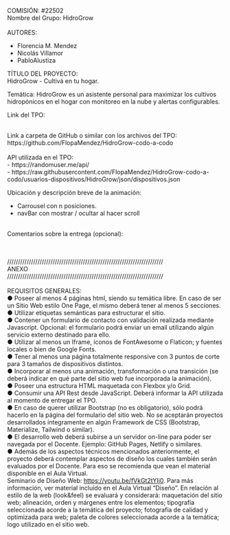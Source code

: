 COMISIÓN: #22502</br>
Nombre del Grupo: HidroGrow</br></br>
AUTORES: 
- Florencia M. Mendez</br>
- Nicolás Villamor</br>
- PabloAlustiza</br>

TÍTULO DEL PROYECTO:</br> HidroGrow - Cultivá en tu hogar.</br>

Temática: HidroGrow es un asistente personal para maximizar los cultivos hidropónicos en el hogar con monitoreo en la nube y alertas configurables.</br>

Link del TPO:</br>

</br>
Link a carpeta de GitHub o similar con los archivos del TPO:</br>
https://github.com/FlopaMendez/HidroGrow-codo-a-codo</br>
</br>
API utilizada en el TPO:</br>
- https://randomuser.me/api/</br>
- https://raw.githubusercontent.com/FlopaMendez/HidroGrow-codo-a-codo/usuarios-dispositivos/HidroGrow/json/dispositivos.json</br>

Ubicación y descripción breve de la animación:</br>
- Carrousel con n posiciones.</br>
- navBar con mostrar / ocultar al hacer scroll</br>
</br>
Comentarios sobre la entrega (opcional):</br>


</br></br>
////////////////////////////////////////////////////////////////////////</br>
ANEXO</br>
////////////////////////////////////////////////////////////////////////</br>
</br>
REQUISITOS GENERALES:</br>
● Poseer al menos 4 páginas html, siendo su temática libre. En caso de ser un Sitio Web estilo One Page, el mismo deberá tener al menos 5 secciones. </br>
● Utilizar etiquetas semánticas para estructurar el sitio. </br>
● Contener un formulario de contacto con validación realizada mediante Javascript. Opcional: el formulario podrá enviar un email utilizando algún servicio externo destinado para ello. </br>
● Utilizar al menos un Iframe, íconos de FontAwesome o Flaticon; y fuentes locales o bien de Google Fonts. </br>
● Tener al menos una página totalmente responsive con 3 puntos de corte para 3 tamaños de dispositivos distintos. </br>
● Incorporar al menos una animación, transformación o una transición (se deberá indicar en qué parte del sitio web fue incorporada la animación). </br>
● Poseer una estructura HTML maquetada con Flexbox y/o Grid. </br>
● Consumir una API Rest desde JavaScript. Deberá informar la API utilizada al momento de entregar el TPO. </br>
● En caso de querer utilizar Bootstrap (no es obligatorio), sólo podrá hacerlo en la página del formulario del sitio web. No se aceptarán proyectos desarrollados íntegramente en algún Framework de CSS (Bootstrap, Materialize, Tailwind o similar). </br>
● El desarrollo web deberá subirse a un servidor on-line para poder ser navegada por el Docente. Ejemplo: GitHub Pages, Netlify o similares. </br>
● Además de los aspectos técnicos mencionados anteriormente, el proyecto deberá contemplar aspectos de diseño los cuales también serán evaluados por el Docente. Para eso se recomienda que vean el material disponible en el Aula Virtual. </br>
Seminario de Diseño Web: https://youtu.be/fVkGt2tYIj0. Para más información, ver material incluído en el Aula Virtual “Diseño”. En relación al estilo de la web (look&feel) se evaluará y considerará: maquetación del sitio web; alineación, orden y márgenes entre los elementos; tipografía seleccionada acorde a la temática del proyecto; fotografía de calidad y optimizada para web; paleta de colores seleccionada acorde a la temática; logo utilizado en el sitio web.
